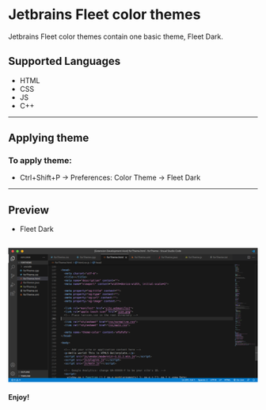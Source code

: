 # Jetbrains Fleet color themes

Jetbrains Fleet color themes contain one basic theme, Fleet Dark.

## Supported Languages

* HTML
* CSS
* JS
* C++
---

## Applying theme

### To apply theme:
* Ctrl+Shift+P -> Preferences: Color Theme -> Fleet Dark
---

## Preview

* Fleet Dark

![Preview 1](preview/preview_fleet_dark.png)
---

**Enjoy!**
